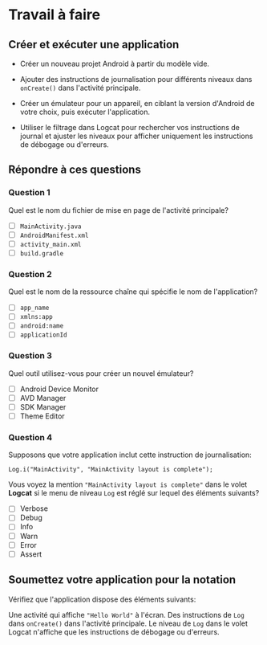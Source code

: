 # Travail à faire

## Créer et exécuter une application

* Créer un nouveau projet Android à partir du modèle vide.

* Ajouter des instructions de journalisation pour différents niveaux dans `onCreate()` dans l'activité principale.

* Créer un émulateur pour un appareil, en ciblant la version d'Android de votre choix, puis exécuter l'application.

* Utiliser le filtrage dans Logcat pour rechercher vos instructions de journal et ajuster les niveaux pour afficher uniquement les instructions de débogage ou d'erreurs.

## Répondre à ces questions

### **Question 1**

Quel est le nom du fichier de mise en page de l'activité principale?

- [ ] `MainActivity.java`
- [ ] `AndroidManifest.xml`
- [ ] `activity_main.xml`
- [ ] `build.gradle`

### **Question 2**

Quel est le nom de la ressource chaîne qui spécifie le nom de l'application?

- [ ] `app_name`
- [ ] `xmlns:app`
- [ ] `android:name`
- [ ] `applicationId`

### **Question 3**

Quel outil utilisez-vous pour créer un nouvel émulateur?

- [ ] Android Device Monitor
- [ ] AVD Manager
- [ ] SDK Manager
- [ ] Theme Editor

### **Question 4**

Supposons que votre application inclut cette instruction de journalisation:

```console
Log.i("MainActivity", "MainActivity layout is complete");
```

Vous voyez la mention `"MainActivity layout is complete"` dans le volet **Logcat** si le menu de niveau `Log` est réglé sur lequel des éléments suivants?

- [ ] Verbose
- [ ] Debug
- [ ] Info
- [ ] Warn
- [ ] Error
- [ ] Assert

## Soumettez votre application pour la notation

Vérifiez que l'application dispose des éléments suivants:

Une activité qui affiche `"Hello World"` à l'écran.
Des instructions de `Log` dans `onCreate()` dans l'activité principale.
Le niveau de `Log` dans le volet Logcat n'affiche que les instructions de débogage ou d'erreurs.
